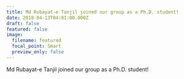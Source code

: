 ```yaml
---
title: Md Rubayat-e Tanjil joined our group as a Ph.D. student!
date: 2018-04-13T04:01:00.000Z
draft: false
featured: false
image:
  filename: featured
  focal_point: Smart
  preview_only: false
---
```

Md Rubayat-e Tanjil joined our group as a Ph.D. student!
